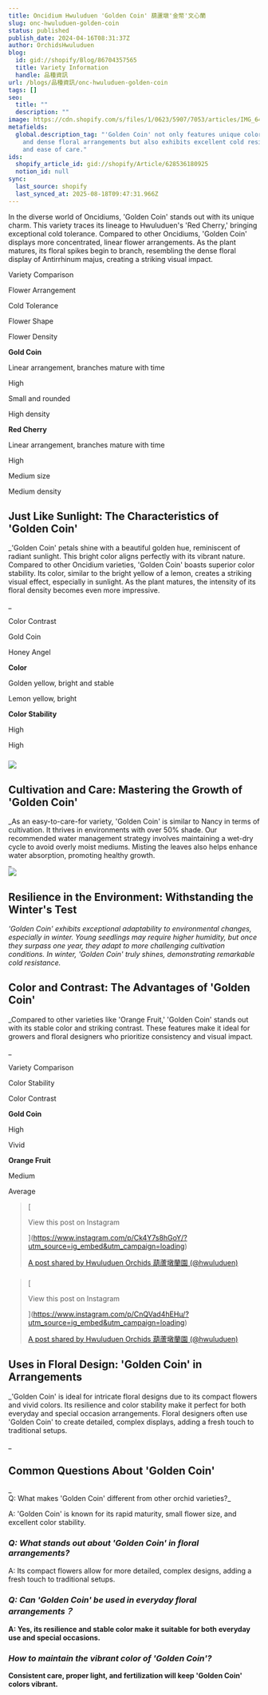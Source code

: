 ```yaml
---
title: Oncidium Hwuluduen 'Golden Coin' 葫蘆墩'金幣'文心蘭
slug: onc-hwuluduen-golden-coin
status: published
publish_date: 2024-04-16T08:31:37Z
author: OrchidsHwuluduen
blog:
  id: gid://shopify/Blog/86704357565
  title: Variety Information
  handle: 品種資訊
url: /blogs/品種資訊/onc-hwuluduen-golden-coin
tags: []
seo:
  title: ""
  description: ""
image: https://cdn.shopify.com/s/files/1/0623/5907/7053/articles/IMG_6443.jpg?v=1741336401
metafields:
  global.description_tag: "'Golden Coin' not only features unique color stability
    and dense floral arrangements but also exhibits excellent cold resistance
    and ease of care."
ids:
  shopify_article_id: gid://shopify/Article/628536180925
  notion_id: null
sync:
  last_source: shopify
  last_synced_at: 2025-08-18T09:47:31.966Z
---
```


  
In the diverse world of Oncidiums, 'Golden Coin' stands out with its unique charm. This variety traces its lineage to Hwuluduen's 'Red Cherry,' bringing exceptional cold tolerance. Compared to other Oncidiums, 'Golden Coin' displays more concentrated, linear flower arrangements. As the plant matures, its floral spikes begin to branch, resembling the dense floral display of Antirrhinum majus, creating a striking visual impact.  
  

Variety Comparison

Flower Arrangement

Cold Tolerance

Flower Shape

Flower Density

**Gold Coin**

Linear arrangement, branches mature with time

High

Small and rounded

High density

**Red Cherry**

Linear arrangement, branches mature with time

High

Medium size

Medium density

  

###   

## Just Like Sunlight: The Characteristics of 'Golden Coin'  
  

_'Golden Coin' petals shine with a beautiful golden hue, reminiscent of radiant sunlight. This bright color aligns perfectly with its vibrant nature. Compared to other Oncidium varieties, 'Golden Coin' boasts superior color stability. Its color, similar to the bright yellow of a lemon, creates a striking visual effect, especially in sunlight. As the plant matures, the intensity of its floral density becomes even more impressive.  
  
_

Color Contrast

Gold Coin

Honey Angel

**Color**

Golden yellow, bright and stable

Lemon yellow, bright

**Color Stability**

High

High

###   

![](https://cdn.shopify.com/s/files/1/0623/5907/7053/files/CC660596-61E4-40CF-8ECE-C949846EE9B9_1_105_c_480x480.jpg?v=1712411847)

###   

## **Cultivation and Care: Mastering the Growth of 'Golden Coin'**

_As an easy-to-care-for variety, 'Golden Coin' is similar to Nancy in terms of cultivation. It thrives in environments with over 50% shade. Our recommended water management strategy involves maintaining a wet-dry cycle to avoid overly moist mediums. Misting the leaves also helps enhance water absorption, promoting healthy growth.  
_  
![](https://cdn.shopify.com/s/files/1/0623/5907/7053/files/54C19024-5560-46D4-85ED-EBAD4F9931E6_1_105_c_480x480.jpg?v=1712411965)

## **Resilience in the Environment: Withstanding the Winter's Test**

_'Golden Coin' exhibits exceptional adaptability to environmental changes, especially in winter. Young seedlings may require higher humidity, but once they surpass one year, they adapt to more challenging cultivation conditions. In winter, 'Golden Coin' truly shines, demonstrating remarkable cold resistance._

###   

## **Color and Contrast: The Advantages of 'Golden Coin'**

_Compared to other varieties like 'Orange Fruit,' 'Golden Coin' stands out with its stable color and striking contrast. These features make it ideal for growers and floral designers who prioritize consistency and visual impact.  
  
_

Variety Comparison

Color Stability

Color Contrast

**Gold Coin**

High

Vivid

**Orange Fruit**

Medium

Average

> [
> 
>   
> 
>   
> 
>   
> 
>   
> 
> View this post on Instagram
> 
>   
> 
>   
> 
>   
> 
>   
> 
>   
> 
>   
> 
>   
> 
>   
> 
>   
> 
>   
> 
>   
> 
> 
> 
> 
> ](https://www.instagram.com/p/Ck4Y7s8hGoY/?utm_source=ig_embed&utm_campaign=loading)
> 
> [A post shared by Hwuluduen Orchids 葫蘆墩蘭園 (@hwuluduen)](https://www.instagram.com/p/Ck4Y7s8hGoY/?utm_source=ig_embed&utm_campaign=loading)

###   

> [
> 
>   
> 
>   
> 
>   
> 
>   
> 
> View this post on Instagram
> 
>   
> 
>   
> 
>   
> 
>   
> 
>   
> 
>   
> 
>   
> 
>   
> 
>   
> 
>   
> 
>   
> 
> 
> 
> 
> ](https://www.instagram.com/p/CnQVad4hEHu/?utm_source=ig_embed&utm_campaign=loading)
> 
> [A post shared by Hwuluduen Orchids 葫蘆墩蘭園 (@hwuluduen)](https://www.instagram.com/p/CnQVad4hEHu/?utm_source=ig_embed&utm_campaign=loading)

###   
  

## **Uses in Floral Design: 'Golden Coin' in Arrangements**

_'Golden Coin' is ideal for intricate floral designs due to its compact flowers and vivid colors. Its resilience and color stability make it perfect for both everyday and special occasion arrangements. Floral designers often use 'Golden Coin' to create detailed, complex displays, adding a fresh touch to traditional setups.  
  
_

## **Common Questions About 'Golden Coin'**

_  
Q: What makes 'Golden Coin' different from other orchid varieties?_

A: 'Golden Coin' is known for its rapid maturity, small flower size, and excellent color stability.

### _Q: What stands out about 'Golden Coin' in floral arrangements?_

A: Its compact flowers allow for more detailed, complex designs, adding a fresh touch to traditional setups.  
  

### _Q: Can 'Golden Coin' be used in everyday floral arrangements？_

**A: Yes, its resilience and stable color make it suitable for both everyday use and special occasions.**  
  

### _How to maintain the vibrant color of 'Golden Coin'?_

**Consistent care, proper light, and fertilization will keep 'Golden Coin' colors vibrant.**